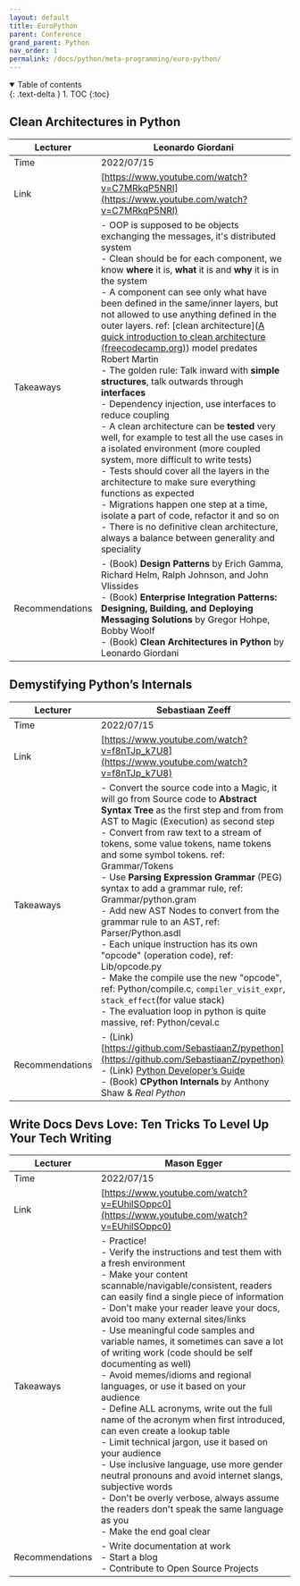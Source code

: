 ```yaml
---
layout: default
title: EuroPython
parent: Conference
grand_parent: Python
nav_order: 1
permalink: /docs/python/meta-programming/euro-python/
---
```


<details open markdown="block">
  <summary>
    Table of contents
  </summary>
  {: .text-delta }
1. TOC
{:toc}
</details>

## Clean Architectures in Python

| Lecturer        | Leonardo Giordani                                            |
| --------------- | ------------------------------------------------------------ |
| Time            | 2022/07/15                                                   |
| Link            | [https://www.youtube.com/watch?v=C7MRkqP5NRI](https://www.youtube.com/watch?v=C7MRkqP5NRI) |
| Takeaways       | - OOP is supposed to be objects exchanging the messages, it's distributed system<br/>- Clean should be for each component, we know **where** it is, **what** it is and **why** it is in the system<br/>- A component can see only what have been defined in the same/inner layers, but not allowed to use anything defined in the outer layers. ref: [clean architecture]([A quick introduction to clean architecture (freecodecamp.org)](https://www.freecodecamp.org/news/a-quick-introduction-to-clean-architecture-990c014448d2/)) model predates Robert Martin<br/>- The golden rule: Talk inward with **simple structures**, talk outwards through **interfaces**<br/>- Dependency injection, use interfaces to reduce coupling<br/>- A clean architecture can be **tested** very well, for example to test all the use cases in a isolated environment (more coupled system, more difficult to write tests)<br/>- Tests should cover all the layers in the architecture to make sure everything functions as expected<br/>- Migrations happen one step at a time, isolate a part of code, refactor it and so on<br/>- There is no definitive clean architecture, always a balance between generality and speciality |
| Recommendations | - (Book) **Design Patterns** by Erich Gamma, Richard Helm, Ralph Johnson, and John Vlissides<br/>- (Book) **Enterprise Integration Patterns: Designing, Building, and Deploying Messaging Solutions** by Gregor Hohpe, Bobby Woolf<br/>- (Book) **Clean Architectures in Python** by Leonardo Giordani |

## Demystifying Python’s Internals

| Lecturer        | Sebastiaan Zeeff                                             |
| --------------- | ------------------------------------------------------------ |
| Time            | 2022/07/15                                                   |
| Link            | [https://www.youtube.com/watch?v=f8nTJp_k7U8](https://www.youtube.com/watch?v=f8nTJp_k7U8) |
| Takeaways       | - Convert the source code into a Magic, it will go from Source code to **Abstract Syntax Tree** as the first step and from from AST to Magic (Execution) as second step<br/>- Convert from raw text to a stream of tokens, some value tokens, name tokens and some symbol tokens. ref: Grammar/Tokens<br/>- Use **Parsing Expression Grammar** (PEG) syntax to add a grammar rule, ref: Grammar/python.gram<br/>- Add new AST Nodes to convert from the grammar rule to an AST, ref: Parser/Python.asdl<br/>- Each unique instruction has its own "opcode" (operation code), ref: Lib/opcode.py<br/>- Make the compile use the new "opcode", ref: Python/compile.c, `compiler_visit_expr`, `stack_effect`(for value stack)<br/>- The evaluation loop in python is quite massive, ref: Python/ceval.c |
| Recommendations | - (Link) [https://github.com/SebastiaanZ/pypethon](https://github.com/SebastiaanZ/pypethon)<br/>- (Link) [Python Developer’s Guide](https://devguide.python.org/)<br/>- (Book) **CPython Internals** by Anthony Shaw & *Real Python* |

## Write Docs Devs Love: Ten Tricks To Level Up Your Tech Writing

| Lecturer        | Mason Egger                                                  |
| --------------- | ------------------------------------------------------------ |
| Time            | 2022/07/15                                                   |
| Link            | [https://www.youtube.com/watch?v=EUhilSOppc0](https://www.youtube.com/watch?v=EUhilSOppc0) |
| Takeaways       | - Practice!<br/>- Verify the instructions and test them with a fresh environment<br/>- Make your content scannable/navigable/consistent, readers can easily find a single piece of information<br/>- Don't make your reader leave your docs, avoid too many external sites/links<br/>- Use meaningful code samples and variable names, it sometimes can save a lot of writing work (code should be self documenting as well)<br/>- Avoid memes/idioms and regional languages, or use it based on your audience<br/>- Define ALL acronyms, write out the full name of the acronym when first introduced, can even create a lookup table<br/>- Limit technical jargon, use it based on your audience<br/>- Use inclusive language, use more gender neutral pronouns and avoid internet slangs, subjective words<br/>- Don't be overly verbose, always assume the readers don't speak the same language as you<br/>- Make the end goal clear |
| Recommendations | - Write documentation at work<br/>- Start a blog<br/>- Contribute to Open Source Projects |

